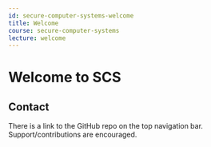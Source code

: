 ```yaml
---
id: secure-computer-systems-welcome
title: Welcome
course: secure-computer-systems
lecture: welcome
---
```


# Welcome to SCS

## Contact

There is a link to the GitHub repo on the top navigation bar. Support/contributions are encouraged.